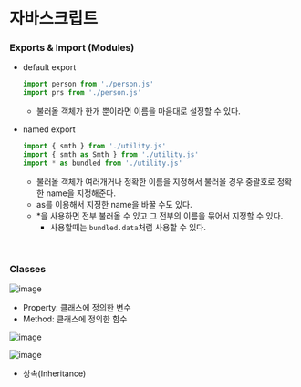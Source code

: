 # 자바스크립트



### Exports & Import (Modules)

- default export

  ```javascript
  import person from './person.js'
  import prs from './person.js'
  ```

  - 불러올 객체가 한개 뿐이라면 이름을 마음대로 설정할 수 있다.

- named export

  ```javascript
  import { smth } from './utility.js'
  import { smth as Smth } from './utility.js'
  import * as bundled from './utility.js'
  ```

  - 불러올 객체가 여러개거나 정확한 이름을 지정해서 불러올 경우 중괄호로 정확한 name을 지정해준다.
  - as를 이용해서 지정한 name을 바꿀 수도 있다.
  - *을 사용하면 전부 불러올 수 있고 그 전부의 이름을 묶어서 지정할 수 있다.
    - 사용할때는 `bundled.data`처럼 사용할 수 있다.

<br>

### Classes

![image](https://user-images.githubusercontent.com/97648143/175448601-88f613f7-abd0-4cf0-9a3b-6f36c82edd64.png)

- Property: 클래스에 정의한 변수
- Method: 클래스에 정의한 함수 

![image](https://user-images.githubusercontent.com/97648143/175448743-f92b60c2-3b6d-4091-ade3-509de91b3861.png)

![image](https://user-images.githubusercontent.com/97648143/175449234-564e3027-b2ec-4dd2-afcf-c7e9d7d44dc3.png)

- 상속(Inheritance)



```java

```

